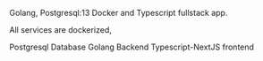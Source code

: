 Golang, Postgresql:13 Docker and Typescript fullstack app.

All services are dockerized,

Postgresql Database
Golang Backend
Typescript-NextJS frontend